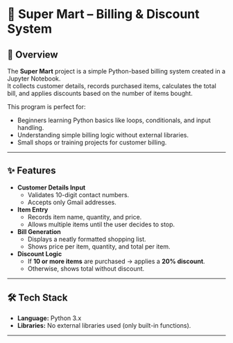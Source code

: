 # 🛒 Super Mart – Billing & Discount System

## 📌 Overview
The **Super Mart** project is a simple Python-based billing system created in a Jupyter Notebook.  
It collects customer details, records purchased items, calculates the total bill, and applies discounts based on the number of items bought.

This program is perfect for:
- Beginners learning Python basics like loops, conditionals, and input handling.
- Understanding simple billing logic without external libraries.
- Small shops or training projects for customer billing.

---

## ✨ Features
- **Customer Details Input**
  - Validates 10-digit contact numbers.
  - Accepts only Gmail addresses.
- **Item Entry**
  - Records item name, quantity, and price.
  - Allows multiple items until the user decides to stop.
- **Bill Generation**
  - Displays a neatly formatted shopping list.
  - Shows price per item, quantity, and total per item.
- **Discount Logic**
  - If **10 or more items** are purchased → applies a **20% discount**.
  - Otherwise, shows total without discount.

---

## 🛠 Tech Stack
- **Language:** Python 3.x  
- **Libraries:** No external libraries used (only built-in functions).

---
